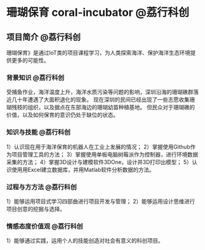 # 珊瑚保育 coral-incubator @荔行科创

## 项目简介 @荔行科创

珊瑚保育》是通过IoT类的项目课程学习，为人类探索海洋、保护海洋生态环境提供更多的可能性。

### 背景知识 @荔行科创

受捕⻥作业，海洋温度上升，海洋⽔质污染等问题的影响，深圳沿海的珊瑚礁群落近几十年遭遇了大⾯积退化的现象。
现在深圳的⺠间已经出现了一些志愿收集珊瑚残枝的组织，以及据点在东部海边的珊瑚幼苗种植基地。
但民众对于珊瑚礁的价值，以及如何保育的意识仍处于缺位的状态。

### 知识与技能 @荔行科创
1）认识现在用于海洋保育的机器人在工业上发展的情况；
2）掌握使⽤Github作为项目管理⼯具的方法；
3）掌握使⽤单板电脑树莓派作为控制器，进行环境数据采集的方法；
4）掌握3D设计与建模软件3DOne，设计并3D打印出模型；
5）认识使⽤用Excel建立数据库，并用Matlab软件分析数据的方法。

### 过程与⽅方法 @荔行科创
1）能够运用项目式学习四部曲进行项目开发与管理；
2）能够运用设计思维进行项目创意的挖掘与选择。

### 情感态度价值观 @荔行科创
1）能够通过实践，运用个人的技能创造对社会有意义的科创项目。


